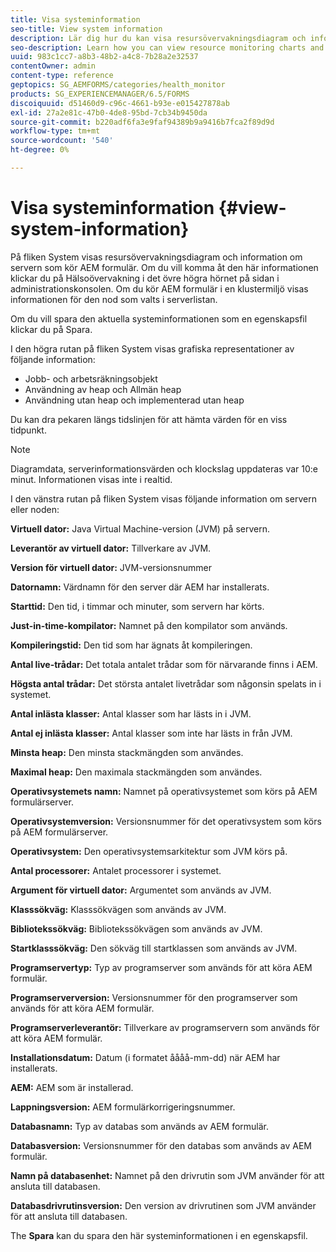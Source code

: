 ```yaml
---
title: Visa systeminformation
seo-title: View system information
description: Lär dig hur du kan visa resursövervakningsdiagram och information om servern som kör AEM formulär.
seo-description: Learn how you can view resource monitoring charts and information about the server that is running AEM forms.
uuid: 983c1cc7-a8b3-48b2-a4c8-7b28a2e32537
contentOwner: admin
content-type: reference
geptopics: SG_AEMFORMS/categories/health_monitor
products: SG_EXPERIENCEMANAGER/6.5/FORMS
discoiquuid: d51460d9-c96c-4661-b93e-e015427878ab
exl-id: 27a2e81c-47b0-4de8-95bd-7cb34b9450da
source-git-commit: b220adf6fa3e9faf94389b9a9416b7fca2f89d9d
workflow-type: tm+mt
source-wordcount: '540'
ht-degree: 0%

---
```


# Visa systeminformation {#view-system-information}

På fliken System visas resursövervakningsdiagram och information om servern som kör AEM formulär. Om du vill komma åt den här informationen klickar du på Hälsoövervakning i det övre högra hörnet på sidan i administrationskonsolen. Om du kör AEM formulär i en klustermiljö visas informationen för den nod som valts i serverlistan.

Om du vill spara den aktuella systeminformationen som en egenskapsfil klickar du på Spara.

I den högra rutan på fliken System visas grafiska representationer av följande information:

* Jobb- och arbetsräkningsobjekt
* Användning av heap och Allmän heap
* Användning utan heap och implementerad utan heap

Du kan dra pekaren längs tidslinjen för att hämta värden för en viss tidpunkt.

>[!NOTE]
>
>Diagramdata, serverinformationsvärden och klockslag uppdateras var 10:e minut. Informationen visas inte i realtid.

I den vänstra rutan på fliken System visas följande information om servern eller noden:

**Virtuell dator:** Java Virtual Machine-version (JVM) på servern.

**Leverantör av virtuell dator:** Tillverkare av JVM.

**Version för virtuell dator:** JVM-versionsnummer

**Datornamn:** Värdnamn för den server där AEM har installerats.

**Starttid:** Den tid, i timmar och minuter, som servern har körts.

**Just-in-time-kompilator:** Namnet på den kompilator som används.

**Kompileringstid:** Den tid som har ägnats åt kompileringen.

**Antal live-trådar:** Det totala antalet trådar som för närvarande finns i AEM.

**Högsta antal trådar:** Det största antalet livetrådar som någonsin spelats in i systemet.

**Antal inlästa klasser:** Antal klasser som har lästs in i JVM.

**Antal ej inlästa klasser:** Antal klasser som inte har lästs in från JVM.

**Minsta heap:** Den minsta stackmängden som användes.

**Maximal heap:** Den maximala stackmängden som användes.

**Operativsystemets namn:** Namnet på operativsystemet som körs på AEM formulärserver.

**Operativsystemversion:** Versionsnummer för det operativsystem som körs på AEM formulärserver.

**Operativsystem:** Den operativsystemsarkitektur som JVM körs på.

**Antal processorer:** Antalet processorer i systemet.

**Argument för virtuell dator:** Argumentet som används av JVM.

**Klasssökväg:** Klasssökvägen som används av JVM.

**Bibliotekssökväg:** Bibliotekssökvägen som används av JVM.

**Startklasssökväg:** Den sökväg till startklassen som används av JVM.

**Programservertyp:** Typ av programserver som används för att köra AEM formulär.

**Programserverversion:** Versionsnummer för den programserver som används för att köra AEM formulär.

**Programserverleverantör:** Tillverkare av programservern som används för att köra AEM formulär.

**Installationsdatum:** Datum (i formatet åååå-mm-dd) när AEM har installerats.

**AEM:** AEM som är installerad.

**Lappningsversion:** AEM formulärkorrigeringsnummer.

**Databasnamn:** Typ av databas som används av AEM formulär.

**Databasversion:** Versionsnummer för den databas som används av AEM formulär.

**Namn på databasenhet:** Namnet på den drivrutin som JVM använder för att ansluta till databasen.

**Databasdrivrutinsversion:** Den version av drivrutinen som JVM använder för att ansluta till databasen.

The **Spara** kan du spara den här systeminformationen i en egenskapsfil.
